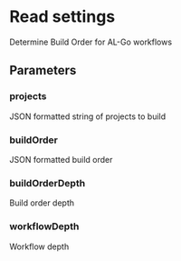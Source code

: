 # Read settings
Determine Build Order for AL-Go workflows
## Parameters
### projects
JSON formatted string of projects to build
### buildOrder
JSON formatted build order
### buildOrderDepth
Build order depth
### workflowDepth
Workflow depth
